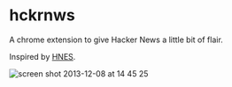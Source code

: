 hckrnws
=======

A chrome extension to give Hacker News a little bit of flair.

Inspired by [HNES](https://github.com/etcet/HNES).

![screen shot 2013-12-08 at 14 45 25](https://f.cloud.github.com/assets/1424573/1701365/9171317e-6053-11e3-9046-f806dde2c669.png)

